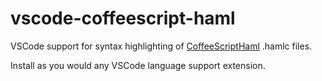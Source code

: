 # vscode-coffeescript-haml

VSCode support for syntax highlighting of [CoffeeScriptHaml](https://github.com/jisaacks/CoffeeScriptHaml) .hamlc files.

Install as you would any VSCode language support extension.
